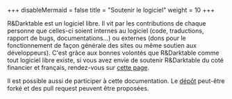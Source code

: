 +++
disableMermaid = false
title = "Soutenir le logiciel"
weight = 10
+++

R&Darktable est un logiciel libre. Il vit par les contributions de chaque
personne que celles-ci soient internes au logiciel (code, traductions,
rapport de bugs, documentations\...) ou externes (dons pour le
fonctionnement de façon générale des sites ou même soutien aux
développeurs). C'est grâce aux bonnes volontés que R&Darktable comme tout
logiciel libre existe, si vous avez envie de soutenir R&Darktable du coté
financier et français, rendez-vous sur [cette
page](https://fr.liberapay.com/aurelienpierre/).

Il est  possible aussi de  participer à cette documentation.  Le [dépôt](https://github.com/R-Dt-Docs/R-Dt-Docs.github.io)
peut-être forké et des pull request peuvent être proposées.
